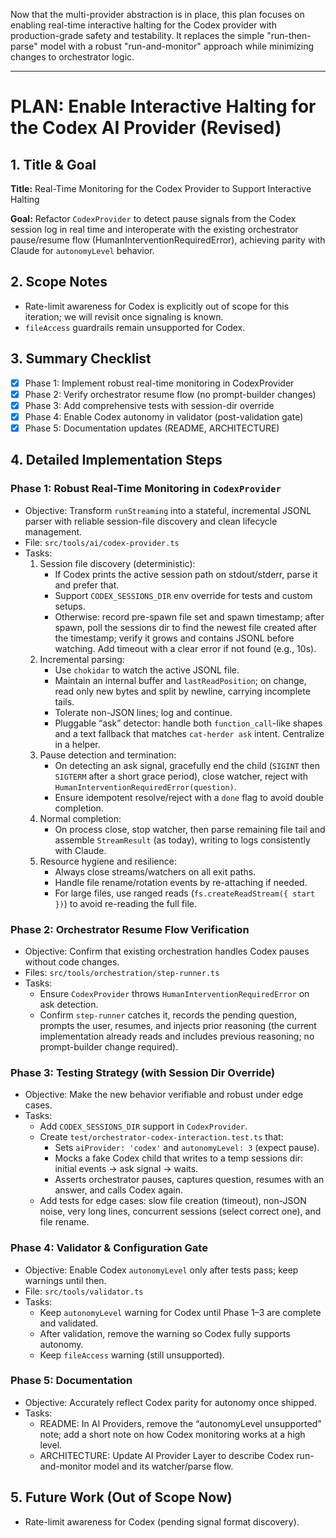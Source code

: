 Now that the multi-provider abstraction is in place, this plan focuses on enabling real-time interactive halting for the Codex provider with production-grade safety and testability. It replaces the simple "run-then-parse" model with a robust "run-and-monitor" approach while minimizing changes to orchestrator logic.

---

# PLAN: Enable Interactive Halting for the Codex AI Provider (Revised)

## 1. Title & Goal

**Title:** Real-Time Monitoring for the Codex Provider to Support Interactive Halting

**Goal:** Refactor `CodexProvider` to detect pause signals from the Codex session log in real time and interoperate with the existing orchestrator pause/resume flow (HumanInterventionRequiredError), achieving parity with Claude for `autonomyLevel` behavior.

## 2. Scope Notes

- Rate-limit awareness for Codex is explicitly out of scope for this iteration; we will revisit once signaling is known.
- `fileAccess` guardrails remain unsupported for Codex.

## 3. Summary Checklist

- [x] Phase 1: Implement robust real-time monitoring in CodexProvider
- [x] Phase 2: Verify orchestrator resume flow (no prompt-builder changes)
- [x] Phase 3: Add comprehensive tests with session-dir override
- [x] Phase 4: Enable Codex autonomy in validator (post-validation gate)
- [x] Phase 5: Documentation updates (README, ARCHITECTURE)

## 4. Detailed Implementation Steps

### Phase 1: Robust Real-Time Monitoring in `CodexProvider`

- Objective: Transform `runStreaming` into a stateful, incremental JSONL parser with reliable session-file discovery and clean lifecycle management.
- File: `src/tools/ai/codex-provider.ts`
- Tasks:
  1. Session file discovery (deterministic):
     - If Codex prints the active session path on stdout/stderr, parse it and prefer that.
     - Support `CODEX_SESSIONS_DIR` env override for tests and custom setups.
     - Otherwise: record pre-spawn file set and spawn timestamp; after spawn, poll the sessions dir to find the newest file created after the timestamp; verify it grows and contains JSONL before watching. Add timeout with a clear error if not found (e.g., 10s).
  2. Incremental parsing:
     - Use `chokidar` to watch the active JSONL file.
     - Maintain an internal buffer and `lastReadPosition`; on change, read only new bytes and split by newline, carrying incomplete tails.
     - Tolerate non-JSON lines; log and continue.
     - Pluggable “ask” detector: handle both `function_call`-like shapes and a text fallback that matches `cat-herder ask` intent. Centralize in a helper.
  3. Pause detection and termination:
     - On detecting an ask signal, gracefully end the child (`SIGINT` then `SIGTERM` after a short grace period), close watcher, reject with `HumanInterventionRequiredError(question)`.
     - Ensure idempotent resolve/reject with a `done` flag to avoid double completion.
  4. Normal completion:
     - On process close, stop watcher, then parse remaining file tail and assemble `StreamResult` (as today), writing to logs consistently with Claude.
  5. Resource hygiene and resilience:
     - Always close streams/watchers on all exit paths.
     - Handle file rename/rotation events by re-attaching if needed.
     - For large files, use ranged reads (`fs.createReadStream({ start })`) to avoid re-reading the full file.

### Phase 2: Orchestrator Resume Flow Verification

- Objective: Confirm that existing orchestration handles Codex pauses without code changes.
- Files: `src/tools/orchestration/step-runner.ts`
- Tasks:
  - Ensure `CodexProvider` throws `HumanInterventionRequiredError` on ask detection.
  - Confirm `step-runner` catches it, records the pending question, prompts the user, resumes, and injects prior reasoning (the current implementation already reads and includes previous reasoning; no prompt-builder change required).

### Phase 3: Testing Strategy (with Session Dir Override)

- Objective: Make the new behavior verifiable and robust under edge cases.
- Tasks:
  - Add `CODEX_SESSIONS_DIR` support in `CodexProvider`.
  - Create `test/orchestrator-codex-interaction.test.ts` that:
    - Sets `aiProvider: 'codex'` and `autonomyLevel: 3` (expect pause).
    - Mocks a fake Codex child that writes to a temp sessions dir: initial events → ask signal → waits.
    - Asserts orchestrator pauses, captures question, resumes with an answer, and calls Codex again.
  - Add tests for edge cases: slow file creation (timeout), non-JSON noise, very long lines, concurrent sessions (select correct one), and file rename.

### Phase 4: Validator & Configuration Gate

- Objective: Enable Codex `autonomyLevel` only after tests pass; keep warnings until then.
- File: `src/tools/validator.ts`
- Tasks:
  - Keep `autonomyLevel` warning for Codex until Phase 1–3 are complete and validated.
  - After validation, remove the warning so Codex fully supports autonomy.
  - Keep `fileAccess` warning (still unsupported).

### Phase 5: Documentation

- Objective: Accurately reflect Codex parity for autonomy once shipped.
- Tasks:
  - README: In AI Providers, remove the “autonomyLevel unsupported” note; add a short note on how Codex monitoring works at a high level.
  - ARCHITECTURE: Update AI Provider Layer to describe Codex run-and-monitor model and its watcher/parse flow.

## 5. Future Work (Out of Scope Now)

- Rate-limit awareness for Codex (pending signal format discovery).
